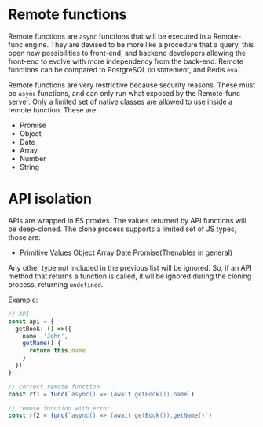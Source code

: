 # Remote functions

Remote functions are `async` functions that will be executed in a Remote-func engine. They are devised to be more like a procedure that a query, this open new possibilities to front-end, and backend developers allowing the front-end to evolve with more independency from the back-end. Remote functions can be compared to PostgreSQL `DO` statement, and Redis `eval`. 

Remote functions are very restrictive because security reasons. These must be `async` functions, and can only run what exposed by the Remote-func server. Only a limited set of native classes are allowed to use inside a remote function. These are:

- Promise
- Object
- Date
- Array
- Number
- String

# API isolation

APIs are wrapped in ES proxies. The values returned by API functions will be deep-cloned. The clone process supports a limited set of JS types, those are:

- [Primitive Values](https://developer.mozilla.org/en-US/docs/Glossary/Primitive)
Object
Array
Date
Promise(Thenables in general)

Any other type not included in the previous list will be ignored. So, if an API method that returns a function is called, it wll be ignored during the cloning process, returning `undefined`.  

Example:
```ts
// API
const api = {
  getBook: () =>({
    name: 'John',
    getName() {
      return this.name
    }
  })
}

// correct remote function
const rf1 = func(`async() => (await getBook()).name`)

// remote function with error
const rf2 = func(`async() => (await getBook()).getName()`)
```
